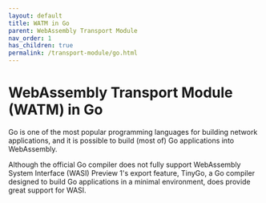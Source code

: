 ```yaml
---
layout: default
title: WATM in Go
parent: WebAssembly Transport Module
nav_order: 1
has_children: true
permalink: /transport-module/go.html
---
```


# WebAssembly Transport Module (WATM) in Go

Go is one of the most popular programming languages for building network applications, and it is possible to build (most of) Go applications into WebAssembly. 

Although the official Go compiler does not fully support WebAssembly System Interface (WASI) Preview 1's export feature, TinyGo, a Go compiler designed to build Go applications in a minimal environment, does provide great support for WASI.